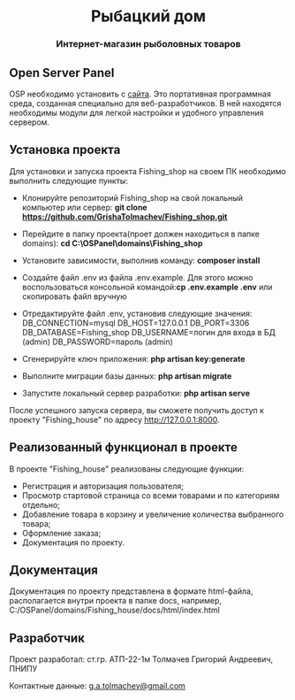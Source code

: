 <h1 align="center" color="#333" text-decoration="none">Рыбацкий дом</h1></a>

<h3 align="center">Интернет-магазин рыболовных товаров</h3>

## Open Server Panel

OSP необходимо установить с [сайта](https://ospanel.io/). Это портативная программная среда, созданная специально для веб-разработчиков. В ней находятся необходимы модули для легкой настройки и удобного управления сервером.

## Установка проекта

Для установки и запуска проекта Fishing_shop на своем ПК необходимо выполнить следующие пункты:
- Клонируйте репозиторий Fishing_shop на свой локальный компьютер или сервер: **git clone https://github.com/GrishaTolmachev/Fishing_shop.git**

- Перейдите в папку проекта(проет должен находиться в папке domains): **cd C:\OSPanel\domains\Fishing_shop**

- Установите зависимости, выполнив команду: **composer install**
- Создайте файл .env из файла .env.example. Для этого можно воспользоваться консольной командой:**cp .env.example .env** или скопировать файл вручную

- Отредактируйте файл .env, установив следующие значения:
DB_CONNECTION=mysql
DB_HOST=127.0.0.1
DB_PORT=3306
DB_DATABASE=Fishing_shop
DB_USERNAME=логин для входа в БД (admin)
DB_PASSWORD=пароль (admin)

- Сгенерируйте ключ приложения: **php artisan key:generate**

- Выполните миграции базы данных: **php artisan migrate**

- Запустите локальный сервер разработки: **php artisan serve**

После успешного запуска сервера, вы сможете получить доступ к проекту "Fishing_house" по адресу http://127.0.0.1:8000.

## Реализованный функционал в проекте

В проекте "Fishing_house" реализованы следующие функции:

- Регистрация и авторизация пользователя;
- Просмотр стартовой страница со всеми товарами и по категориям отдельно;
- Добавление товара в корзину и увеличение количества выбранного товара;
- Оформление заказа;
- Документация по проекту.

## Документация

Документация по проекту представлена в формате html-файла, располагается внутри проекта в папке docs, например, C:/OSPanel/domains/Fishing_house/docs/html/index.html 

## Разработчик
Проект разработал: ст.гр. АТП-22-1м Толмачев Григорий Андреевич, ПНИПУ

Контактные данные: g.a.tolmachev@gmail.com